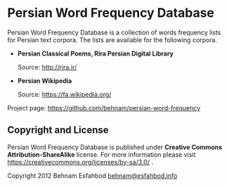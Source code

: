 Persian Word Frequency Database
===============================

Persian Word Frequency Database is a collection of words frequency lists for
Persian text corpora. The lists are available for the following corpora.

* **Persian Classical Poems, Rira Persian Digital Library**

    Source: http://rira.ir/

* **Persian Wikipedia**

    Source: https://fa.wikipedia.org/

Project page: https://github.com/behnam/persian-word-frequency

Copyright and License
---------------------

Persian Word Frequency Database is published under **Creative Commons
Attribution-ShareAlike** license. For more information please visit
https://creativecommons.org/licenses/by-sa/3.0/ .

Copyright 2012 Behnam Esfahbod <behnam@esfahbod.info>

